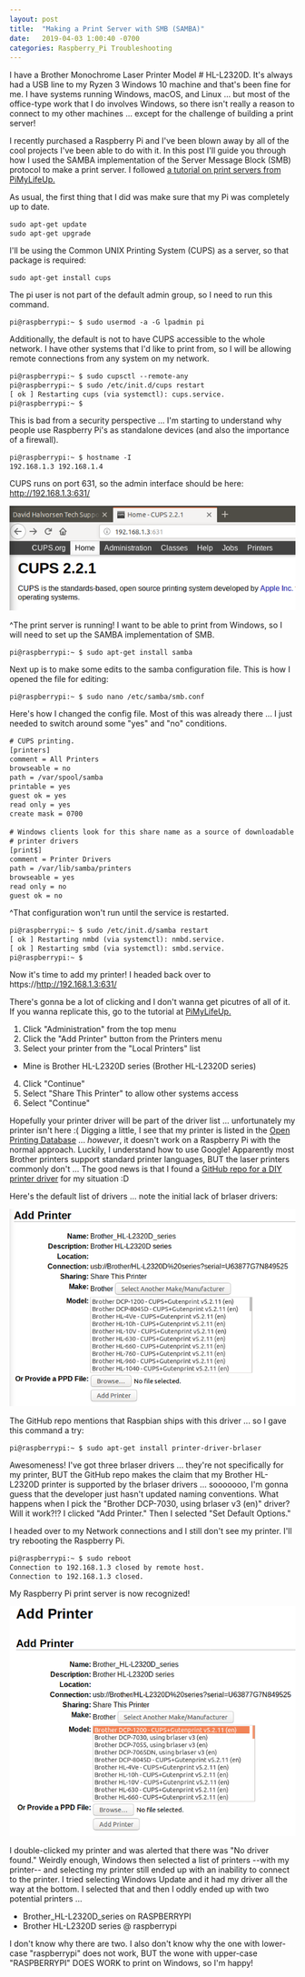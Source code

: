 ```yaml
---
layout: post
title:  "Making a Print Server with SMB (SAMBA)"
date:   2019-04-03 1:00:40 -0700
categories: Raspberry_Pi Troubleshooting
---
```


I have a Brother Monochrome Laser Printer Model # HL-L2320D. It's always had a USB line to my Ryzen 3 Windows 10 machine and that's been fine for me. I have systems running Windows, macOS, and Linux ... but most of the office-type work that I do involves Windows, so there isn't really a reason to connect to my other machines ... except for the challenge of building a print server!

I recently purchased a Raspberry Pi and I've been blown away by all of the cool projects I've been able to do with it. In this post I'll guide you through how I used the SAMBA implementation of the Server Message Block (SMB) protocol to make a print server. I followed [a tutorial on print servers from PiMyLifeUp.](https://pimylifeup.com/raspberry-pi-print-server/)

As usual, the first thing that I did was make sure that my Pi was completely up to date.

```console
sudo apt-get update
sudo apt-get upgrade
```

I'll be using the Common UNIX Printing System (CUPS) as a server, so that package is required:

```console
sudo apt-get install cups
```

The pi user is not part of the default admin group, so I need to run this command.

```console
pi@raspberrypi:~ $ sudo usermod -a -G lpadmin pi
```

Additionally, the default is not to have CUPS accessible to the whole network. I have other systems that I'd like to print from, so I will be allowing remote connections from any system on my network.

```console
pi@raspberrypi:~ $ sudo cupsctl --remote-any
pi@raspberrypi:~ $ sudo /etc/init.d/cups restart
[ ok ] Restarting cups (via systemctl): cups.service.
pi@raspberrypi:~ $
```

This is bad from a security perspective ... I'm starting to understand why people use Raspberry Pi's as standalone devices (and also the importance of a firewall).

```console
pi@raspberrypi:~ $ hostname -I
192.168.1.3 192.168.1.4
```

CUPS runs on port 631, so the admin interface should be here: http://192.168.1.3:631/

![CUPS-631](/assets/2019-04-05-Print_Server_Raspberry/CUPS-631.PNG)

^The print server is running! I want to be able to print from Windows, so I will need to set up the SAMBA implementation of SMB.

```console
pi@raspberrypi:~ $ sudo apt-get install samba
```

Next up is to make some edits to the samba configuration file. This is how I opened the file for editing:

```console
pi@raspberrypi:~ $ sudo nano /etc/samba/smb.conf
```

Here's how I changed the config file. Most of this was already there ... I just needed to switch around some "yes" and "no" conditions.

```console
# CUPS printing.  
[printers]
comment = All Printers
browseable = no
path = /var/spool/samba
printable = yes
guest ok = yes
read only = yes
create mask = 0700

# Windows clients look for this share name as a source of downloadable
# printer drivers
[print$]
comment = Printer Drivers
path = /var/lib/samba/printers
browseable = yes
read only = no
guest ok = no
```

^That configuration won't run until the service is restarted.

```console
pi@raspberrypi:~ $ sudo /etc/init.d/samba restart
[ ok ] Restarting nmbd (via systemctl): nmbd.service.
[ ok ] Restarting smbd (via systemctl): smbd.service.
pi@raspberrypi:~ $
```

Now it's time to add my printer! I headed back over to https://http://192.168.1.3:631/

There's gonna be a lot of clicking and I don't wanna get picutres of all of it. If you wanna replicate this, go to the tutorial at [PiMyLifeUp.](https://pimylifeup.com/raspberry-pi-print-server/)

1. Click "Administration" from the top menu
2. Click the "Add Printer" button from the Printers menu
3. Select your printer from the "Local Printers" list
  * Mine is Brother HL-L2320D series (Brother HL-L2320D series)
4. Click "Continue"
5. Select "Share This Printer" to allow other systems access
6. Select "Continue"

Hopefully your printer driver will be part of the driver list ... unfortunately my printer isn't here :( Digging a little, I see that my printer is listed in the [Open Printing Database](https://www.openprinting.org/printer/Brother/Brother-HL-L2320D) ... *however*, it doesn't work on a Raspberry Pi with the normal approach. Luckily, I understand how to use Google! Apparently most Brother printers support standard printer languages, BUT the laser printers commonly don't ... The good news is that I found a [GitHub repo for a DIY printer driver](https://github.com/pdewacht/brlaser) for my situation :D

Here's the default list of drivers ... note the initial lack of brlaser drivers:

![no-brlaser-drivers](/assets/2019-04-05-Print_Server_Raspberry/no-brlaser-drivers.PNG)

The GitHub repo mentions that Raspbian ships with this driver ... so I gave this command a try:

```console
pi@raspberrypi:~ $ sudo apt-get install printer-driver-brlaser
```

Awesomeness! I've got three brlaser drivers ... they're not specifically for my printer, BUT the GitHub repo makes the claim that my Brother HL-L2320D printer is supported by the brlaser drivers ... sooooooo, I'm gonna guess that the developer just hasn't updated naming conventions. What happens when I pick the "Brother DCP-7030, using brlaser v3 (en)" driver? Will it work?!? I clicked "Add Printer." Then I selected "Set Default Options."

I headed over to my Network connections and I still don't see my printer. I'll try rebooting the Raspberry Pi.

```console
pi@raspberrypi:~ $ sudo reboot
Connection to 192.168.1.3 closed by remote host.
Connection to 192.168.1.3 closed.
```

My Raspberry Pi print server is now recognized!

![brlaser-drivers-are-here](/assets/2019-04-05-Print_Server_Raspberry/brlaser-drivers-are-here.PNG)

I double-clicked my printer and was alerted that there was "No driver found." Weirdly enough, Windows then selected a list of printers --with my printer-- and selecting my printer still ended up with an inability to connect to the printer. I tried selecting Windows Update and it had my driver all the way at the bottom. I selected that and then I oddly ended up with two potential printers ...

* Brother_HL-L2320D_series on RASPBERRYPI
* Brother HL-L2320D series @ raspberrypi

I don't know why there are two. I also don't know why the one with lower-case "raspberrypi" does not work, BUT the wone with upper-case "RASPBERRYPI" DOES WORK to print on Windows, so I'm happy!
